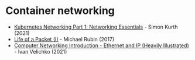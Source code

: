 # Container networking

- [Kubernetes Networking Part 1: Networking Essentials](https://www.inovex.de/de/blog/kubernetes-networking-part-1-en/) - Simon Kurth (2021)
- [Life of a Packet (I)](https://www.youtube.com/watch?v=0Omvgd7Hg1I) - Michael Rubin (2017)
- [Computer Networking Introduction - Ethernet and IP (Heavily Illustrated)](https://iximiuz.com/en/posts/computer-networking-101/) - Ivan Velichko (2021)
